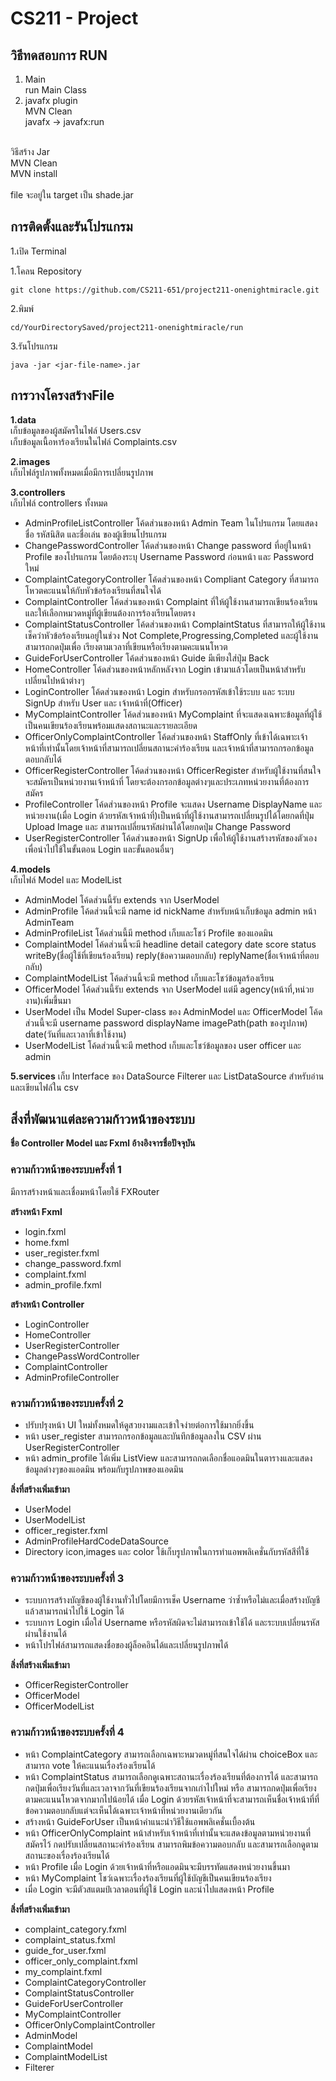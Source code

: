 # CS211 - Project<br>
## วิธีทดสอบการ RUN<br> ##
1. Main <br>
   run Main Class
2. javafx plugin<br>
   MVN Clean<br>
   javafx -> javafx:run<br><br>

วิธีสร้าง Jar<br>
MVN Clean<br>
MVN install<br><br>
file จะอยู่ใน target เป็น shade.jar

## การติดตั้งและรันโปรแกรม ##

1.เปิด Terminal

1.โคลน Repository
 ```
git clone https://github.com/CS211-651/project211-onenightmiracle.git 
```
2.พิมพ์
```
cd/YourDirectorySaved/project211-onenightmiracle/run
```
3.รันโปรแกรม
```
java -jar <jar-file-name>.jar
```

## การวางโครงสร้างFile ##

**1.data<br>**
เก็บข้อมูลของผู้สมัครในไฟล์ Users.csv<br>
เก็บข้อมูลเนื้อหาร้องเรียนในไฟล์ Complaints.csv

**2.images<br>**
เก็บไฟล์รูปภาพทั้งหมดเมื่อมีการเปลี่ยนรูปภาพ

**3.controllers<br>**
เก็บไฟล์ controllers ทั้งหมด<br>
- AdminProfileListController โค้ดส่วนของหน้า Admin Team ในโปรแกรม โดยแสดง ชื่อ รหัสนิสิต และชื่อเล่น ของผู้เขียนโปรแกรม
- ChangePasswordController โค้ดส่วนของหน้า Change password ที่อยู่ในหน้า Profile ของโปรแกรม โดยต้องระบุ Username Password ก่อนหน้า และ Password ใหม่
- ComplaintCategoryController โค้ดส่วนของหน้า Compliant Category ที่สามารถโหวตคะแนนให้กับหัวข้อร้องเรียนที่สนใจได้
- ComplaintController โค้ดส่วนของหน้า Complaint ที่ให้ผู้ใช้งานสามารถเขียนร้องเรียน และให้เลือกหมวดหมู่ที่ผู้เขียนต้องการร้องเรียนโดยตรง
- ComplaintStatusController โค้ดส่วนของหน้า ComplaintStatus ที่สามารถให้ผู้ใช้งานเช็คว่าหัวข้อร้องเรียนอยู่ในช่วง Not Complete,Progressing,Completed และผู้ใช้งานสามารถกดปุ่มเพื่อ เรียงตามเวลาที่เขียนหรือเรียงตามคะแนนโหวต
- GuideForUserController โค้ดส่วนของหน้า Guide มีเพียงใส่ปุ่ม Back
- HomeController โค้ดส่วนของหน้าหลักหลังจาก Login เข้ามาแล้วโดยเป็นหน้าสำหรับเปลี่ยนไปหน้าต่างๆ
- LoginController โค้ดส่วนของหน้า Login สำหรับกรอกรหัสเข้าใช้ระบบ และ ระบบ SignUp สำหรับ User และ เจ้าหน้าที่(Officer)
- MyComplaintController โค้ดส่วนของหน้า MyComplaint ที่จะแสดงเฉพาะข้อมูลที่ผู้ใช้เป็นคนเขียนร้องเรียนพร้อมแสดงสถานะและรายละเอียด
- OfficerOnlyComplaintController โค้ดส่วนของหน้า StaffOnly ที่เข้าได้เฉพาะเจ้าหน้าที่เท่านั้นโดยเจ้าหน้าที่สามารถเปลี่ยนสถานะคำร้องเรียน และเจ้าหน้าที่สามารถกรอกข้อมูลตอบกลับได้
- OfficerRegisterController โค้ดส่วนของหน้า OfficerRegister สำหรับผู้ใช้งานที่สนใจจะสมัครเป็นหน่วยงานเจ้าหน้าที่ โดยจะต้องกรอกข้อมูลต่างๆและประเภทหน่วยงานที่ต้องการสมัคร
- ProfileController โค้ดส่วนของหน้า Profile จะแสดง Username DisplayName และ หน่วยงาน(เมื่อ Login ด้วยรหัสเจ้าหน้าที่)เป็นหน้าที่ผู้ใช้งานสามารถเปลี่ยนรูปได้โดยกดที่ปุ่ม Upload Image และ สามารถเปลี่ยนรหัสผ่านได้โดยกดปุ่ม Change Password
- UserRegisterController โค้ดส่วนของหน้า SignUp เพื่อให้ผู้ใช้งานสร้างรหัสของตัวเองเพื่อนำไปใช้ในขั้นตอน Login และขั้นตอนอื่นๆ

**4.models<br>**
เก็บไฟล์ Model และ ModelList
- AdminModel โค้ดส่วนนี้รับ extends จาก UserModel
- AdminProfile โค้ดส่วนนี้จะมี name id nickName สำหรับหน้าเก็บข้อมูล admin หน้า AdminTeam
- AdminProfileList โค้ดส่วนนี้มี method เก็บและโชว์ Profile ของแอดมิน
- ComplaintModel โค้ดส่วนนี้จะมี headline detail category date score status writeBy(ชื่อผู้ใช้ที่เขียนร้องเรียน) reply(ข้อความตอบกลับ) replyName(ชื่อเจ้าหน้าที่ตอบกลับ)
- ComplaintModelList โค้ดส่วนนี้จะมี method เก็บและโชว์ข้อมูลร้องเรียน
- OfficerModel โค้ดส่วนนี้รับ extends จาก UserModel แต่มี agency(หน้าที่,หน่วยงาน)เพิ่มขึ้นมา
- UserModel เป็น Model Super-class ของ AdminModel และ OfficerModel โค้ดส่วนนี้จะมี username password displayName imagePath(path ของรูปภาพ) date(วันที่และเวลาที่เข้าใช้งาน)
- UserModelList โค้ดส่วนนี้จะมี method เก็บและโชว์ข้อมูลของ user officer และ admin

**5.services**
เก็บ Interface ของ DataSource Filterer และ ListDataSource สำหรับอ่านและเขียนไฟล์ใน csv

## สิ่งที่พัฒนาแต่ละความก้าวหน้าของระบบ ##
**ชื่อ Controller Model และ Fxml อ้างอิงจารชื่อปัจจุบัน**

### ความก้าวหน้าของระบบครั้งที่ 1  ###
มีการสร้างหน้าและเชื่อมหน้าโดยใช้ FXRouter

**สร้างหน้า Fxml**
- login.fxml
- home.fxml
- user_register.fxml
- change_password.fxml
- complaint.fxml
- admin_profile.fxml

**สร้างหน้า Controller**
- LoginController
- HomeController
- UserRegisterController
- ChangePassWordController
- ComplaintController
- AdminProfileController

### ความก้าวหน้าของระบบครั้งที่ 2  ###
- ปรับปรุงหน้า UI ใหม่ทั้งหมดให้ดูสวยงามและเข้าใจง่ายต่อการใช้มากยิ่งขึ้น
- หน้า user_register สามารถกรอกข้อมูลและบันทึกข้อมูลลงใน CSV ผ่าน UserRegisterController
- หน้า admin_profile ได้เพิ่ม ListView และสามารถกดเลือกชื่อแอดมินในตารางและแสดงข้อมูลต่างๆของแอดมิน พร้อมกับรูปภาพของแอดมิน

**สิ่งที่สร้างเพิ่มเข้ามา**

- UserModel
- UserModelList
- officer_register.fxml
- AdminProfileHardCodeDataSource
- Directory icon,images และ color ใช้เก็บรูปภาพในการทำแอพพลิเคชั่นกับรหัสสีที่ใช้

### ความก้าวหน้าของระบบครั้งที่ 3  ###
- ระบบการสร้างบัญชีของผู้ใช้งานทั่วไปโดยมีการเช็ค Username ว่าซ้ำหรือไม่และเมื่อสร้างบัญชีแล้วสามารถนำไปใช้ Login ได้
- ระบบการ Login เมื่อใส่ Username หรือรหัสผิดจะไม่สามารถเข้าใช้ได้ และระบบเปลี่ยนรหัสผ่านใช้งานได้
- หน้าโปรไฟล์สามารถแสดงชื่อของผู้ล็อคอินได้และเปลี่ยนรูปภาพได้

**สิ่งที่สร้างเพิ่มเข้ามา**
- OfficerRegisterController
- OfficerModel
- OfficerModelList

### ความก้าวหน้าของระบบครั้งที่ 4  ###
- หน้า ComplaintCategory สามารถเลือกเฉพาะหมวดหมู่ที่สนใจได้ผ่าน choiceBox และสามารถ vote ให้คะแนนเรื่องร้องเรียนได้
- หน้า ComplaintStatus สามารถเลือกดูเฉพาะสถานะเรื่องร้องเรียนที่ต้องการได้ และสามารถกดปุ่มเพื่อเรียงวันที่และเวลาจากวันที่เขียนร้องเรียนจากเก่าไปใหม่ หรือ สามารถกดปุ่มเพื่อเรียงตามคะแนนโหวตจากมากไปน้อยได้ เมื่อ Login ด้วยรหัสเจ้าหน้าที่จะสามารถเห็นชื่อเจ้าหน้าที่ที่ข้อความตอบกลับแต่จะเห็นได้เฉพาะเจ้าหน้าที่หน่วยงานเดียวกัน
- สร้างหน้า GuideForUser เป็นหน้าคำแนะนำวิธีใช้แอพพลิเคชั่นเบื้องต้น
- หน้า OfficerOnlyComplaint หน้าสำหรับเจ้าหน้าที่เท่านั้นจะแสดงข้อมูลตามหน่วยงานที่สมัครไว้ กดปรับเปลี่ยนสถานะคำร้องเรียน สามารถพิมข้อความตอบกลับ และสามารถเลือกดูตามสถานะของเรื่องร้องเรียนได้
- หน้า Profile เมื่อ Login ด้วยเจ้าหน้าที่หรือแอดมินจะมีบรรทัดแสดงหน่วยงานขึ้นมา
- หน้า MyComplaint โชว์เฉพาะเรื่องร้องเรียนที่ผู้ใช้บัญชีเป็นคนเขียนร้องเรียง
- เมื่อ Login จะมีตัวสแตมป์เวลาตอนที่ผู้ใช้ Login และนำไปแสดงหน้า Profile

**สิ่งที่สร้างเพิ่มเข้ามา**
- complaint_category.fxml
- complaint_status.fxml
- guide_for_user.fxml
- officer_only_complaint.fxml
- my_complaint.fxml
- ComplaintCategoryController
- ComplaintStatusController
- GuideForUserController
- MyComplaintController
- OfficerOnlyComplaintController
- AdminModel
- ComplaintModel
- ComplaintModelList
- Filterer












